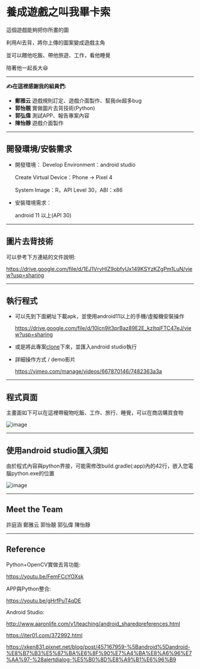# 養成遊戲之叫我畢卡索

這個遊戲能夠把你所畫的圖

利用AI去背，將你上傳的圖案變成遊戲主角

並可以餵他吃飯、帶他旅遊、工作，看他睡覺

陪著他一起長大😆


---
 **✍在這裡感謝我的組員們:**

* **鄭雅云** 遊戲規則訂定、遊戲介面製作、幫我de超多bug
* **郭怡靚** 實做圖片去背技術(Python)
* **郭弘偉** 測試APP、報告專案內容
* **陳怡靜** 遊戲介面製作

---
## 開發環境/安裝需求

* 開發環境：
  Develop Environment：android studio
  
  Create Virtual Device：Phone -> Pixel 4
  
  System Image：R，API Level 30，ABI：x86

* 安裝環境需求：

  android 11 以上(API 30)
  
---
## 圖片去背技術

可以參考下方連結的文件說明:

https://drive.google.com/file/d/1EJ1VryHlZ9obfyUx149KSYzKZgPm1LuN/view?usp=sharing

---
## 執行程式
* 可以先到下面網址下載apk，並使用android11以上的手機/虛擬機安裝操作

  https://drive.google.com/file/d/10lcn9it3prBaz89E2E_kzItqjFTC47eJ/view?usp=sharing
  
* 或是將此專案[clone](https://github.com/imbianyunren/Picasso/archive/refs/heads/main.zip)下來，並匯入android studio執行

* 詳細操作方式 / demo影片

  https://vimeo.com/manage/videos/667870146/7482363a3a

---
## 程式頁面

  主畫面如下可以在這裡帶寵物吃飯、工作、旅行、睡覺，可以在商店購買食物
  
![image](https://user-images.githubusercontent.com/60705979/150189220-69115e16-46ea-48b4-98db-9490ce44defb.png)

---

## 使用android studio匯入須知

由於程式內容與python界接，可能需修改build.gradle(:app)內的42行，嵌入您電腦python.exe的位置

![image](https://user-images.githubusercontent.com/60705979/149674692-355a50d8-5253-4ff5-ab87-037c56a6dcd9.png)

---

## Meet the Team 

許庭涵
鄭雅云
郭怡靚
郭弘偉
陳怡靜

---

## Reference

Python+OpenCV實做去背功能:

https://youtu.be/FemFCcYOXsk

APP與Python整合:

https://youtu.be/gHrfPuT4qDE

Android Studio:

http://www.aaronlife.com/v1/teaching/android_sharedpreferences.html

https://iter01.com/372992.html

https://xken831.pixnet.net/blog/post/457167959-%5Bandroid%5Dandroid-%E8%B7%B3%E5%87%BA%E6%8F%90%E7%A4%BA%E8%A6%96%E7%AA%97-%28alertdialog-%E5%B0%8D%E8%A9%B1%E6%96%B9
